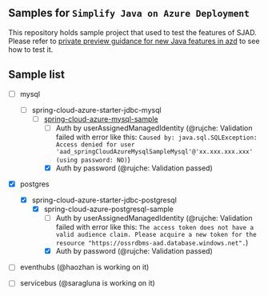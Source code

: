 ## Samples for `Simplify Java on Azure Deployment`

This repository holds sample project that used to test the features of SJAD. Please refer to 
[private preview guidance for new Java features in azd](https://microsoft.github.io/SJAD)
to see how to test it.


## Sample list

- [ ] mysql
  - [ ] spring-cloud-azure-starter-jdbc-mysql
     - [ ] [spring-cloud-azure-mysql-sample](mysql/spring-cloud-azure-starter-jdbc-mysql/spring-cloud-azure-mysql-sample)
       - [ ] Auth by userAssignedManagedIdentity (@rujche: Validation failed with error like this: `Caused by: java.sql.SQLException: Access denied for user 'aad_springCloudAzureMysqlSampleMysql'@'xx.xxx.xxx.xxx' (using password: NO)`)
       - [x] Auth by password (@rujche: Validation passed)

- [x] postgres
   - [x] spring-cloud-azure-starter-jdbc-postgresql
     - [x] spring-cloud-azure-postgresql-sample 
       - [ ] Auth by userAssignedManagedIdentity (@rujche: Validation failed with error like this: `The access token does not have a valid audience claim. Please acquire a new token for the resource "https://ossrdbms-aad.database.windows.net".`)
       - [x] Auth by password (@rujche: Validation passed)
  
- [ ] eventhubs (@haozhan is working on it)
- [ ] servicebus (@saragluna is working on it)


